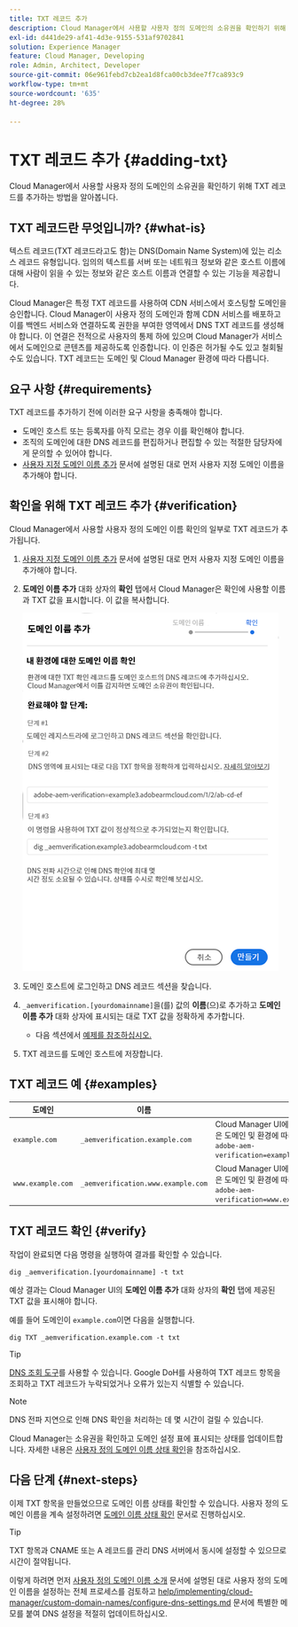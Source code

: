 ```yaml
---
title: TXT 레코드 추가
description: Cloud Manager에서 사용할 사용자 정의 도메인의 소유권을 확인하기 위해 TXT 레코드를 추가하는 방법을 알아봅니다.
exl-id: d441de29-af41-4d3e-9155-531af9702841
solution: Experience Manager
feature: Cloud Manager, Developing
role: Admin, Architect, Developer
source-git-commit: 06e961febd7cb2ea1d8fca00cb3dee7f7ca893c9
workflow-type: tm+mt
source-wordcount: '635'
ht-degree: 28%

---
```



# TXT 레코드 추가 {#adding-txt}

Cloud Manager에서 사용할 사용자 정의 도메인의 소유권을 확인하기 위해 TXT 레코드를 추가하는 방법을 알아봅니다.

## TXT 레코드란 무엇입니까? {#what-is}

텍스트 레코드(TXT 레코드라고도 함)는 DNS(Domain Name System)에 있는 리소스 레코드 유형입니다. 임의의 텍스트를 서버 또는 네트워크 정보와 같은 호스트 이름에 대해 사람이 읽을 수 있는 정보와 같은 호스트 이름과 연결할 수 있는 기능을 제공합니다.

Cloud Manager은 특정 TXT 레코드를 사용하여 CDN 서비스에서 호스팅할 도메인을 승인합니다. Cloud Manager이 사용자 정의 도메인과 함께 CDN 서비스를 배포하고 이를 백엔드 서비스와 연결하도록 권한을 부여한 영역에서 DNS TXT 레코드를 생성해야 합니다. 이 연결은 전적으로 사용자의 통제 하에 있으며 Cloud Manager가 서비스에서 도메인으로 콘텐츠를 제공하도록 인증합니다. 이 인증은 허가될 수도 있고 철회될 수도 있습니다. TXT 레코드는 도메인 및 Cloud Manager 환경에 따라 다릅니다.

## 요구 사항 {#requirements}

TXT 레코드를 추가하기 전에 이러한 요구 사항을 충족해야 합니다.

* 도메인 호스트 또는 등록자를 아직 모르는 경우 이를 확인해야 합니다.
* 조직의 도메인에 대한 DNS 레코드를 편집하거나 편집할 수 있는 적절한 담당자에게 문의할 수 있어야 합니다.
* [사용자 지정 도메인 이름 추가](/help/implementing/cloud-manager/custom-domain-names/add-custom-domain-name.md) 문서에 설명된 대로 먼저 사용자 지정 도메인 이름을 추가해야 합니다.

## 확인을 위해 TXT 레코드 추가 {#verification}

Cloud Manager에서 사용할 사용자 정의 도메인 이름 확인의 일부로 TXT 레코드가 추가됩니다.

1. [사용자 지정 도메인 이름 추가](/help/implementing/cloud-manager/custom-domain-names/add-custom-domain-name.md) 문서에 설명된 대로 먼저 사용자 지정 도메인 이름을 추가해야 합니다.

1. **도메인 이름 추가** 대화 상자의 **확인** 탭에서 Cloud Manager은 확인에 사용할 이름과 TXT 값을 표시합니다. 이 값을 복사합니다.

   ![도메인 이름 확인](/help/implementing/cloud-manager/assets/cdn/cdn-create6.png)

1. 도메인 호스트에 로그인하고 DNS 레코드 섹션을 찾습니다.

1. `_aemverification.[yourdomainname]`을(를) 값의 **이름**(으)로 추가하고 **도메인 이름 추가** 대화 상자에 표시되는 대로 TXT 값을 정확하게 추가합니다.

   * 다음 섹션에서 [예제를 참조하십시오.](#examples)

1. TXT 레코드를 도메인 호스트에 저장합니다.

## TXT 레코드 예 {#examples}

| 도메인 | 이름 | TXT 값 |
|--- |--- |---|
| `example.com` | `_aemverification.example.com` | Cloud Manager UI에 표시된 전체 값을 복사합니다. 이 값은 도메인 및 환경에 따라 다릅니다. 예:<br>`adobe-aem-verification=example.com/[program]/[env]/..*` |
| `www.example.com` | `_aemverification.www.example.com` | Cloud Manager UI에 표시된 전체 값을 복사합니다. 이 값은 도메인 및 환경에 따라 다릅니다. 예:<br>`adobe-aem-verification=www.example.com/[program]/[env]/..*` |

## TXT 레코드 확인 {#verify}

작업이 완료되면 다음 명령을 실행하여 결과를 확인할 수 있습니다.

```shell
dig _aemverification.[yourdomainname] -t txt
```

예상 결과는 Cloud Manager UI의 **도메인 이름 추가** 대화 상자의 **확인** 탭에 제공된 TXT 값을 표시해야 합니다.

예를 들어 도메인이 `example.com`이면 다음을 실행합니다.

```shell
dig TXT _aemverification.example.com -t txt
```

>[!TIP]
>
>[DNS 조회 도구](https://www.ultratools.com/tools/dnsLookup)를 사용할 수 있습니다. Google DoH를 사용하여 TXT 레코드 항목을 조회하고 TXT 레코드가 누락되었거나 오류가 있는지 식별할 수 있습니다.

>[!NOTE]
>
>DNS 전파 지연으로 인해 DNS 확인을 처리하는 데 몇 시간이 걸릴 수 있습니다.
>
>Cloud Manager는 소유권을 확인하고 도메인 설정 표에 표시되는 상태를 업데이트합니다. 자세한 내용은 [사용자 정의 도메인 이름 상태 확인](/help/implementing/cloud-manager/custom-domain-names/check-domain-name-status.md)을 참조하십시오.

## 다음 단계 {#next-steps}

이제 TXT 항목을 만들었으므로 도메인 이름 상태를 확인할 수 있습니다. 사용자 정의 도메인 이름을 계속 설정하려면 [도메인 이름 상태 확인](/help/implementing/cloud-manager/custom-domain-names/check-domain-name-status.md) 문서로 진행하십시오.

>[!TIP]
>
>TXT 항목과 CNAME 또는 A 레코드를 관리 DNS 서버에서 동시에 설정할 수 있으므로 시간이 절약됩니다.
>
>이렇게 하려면 먼저 [사용자 정의 도메인 이름 소개](/help/implementing/cloud-manager/custom-domain-names/introduction.md) 문서에 설명된 대로 사용자 정의 도메인 이름을 설정하는 전체 프로세스를 검토하고 [help/implementing/cloud-manager/custom-domain-names/configure-dns-settings.md](/help/implementing/cloud-manager/custom-domain-names/configure-dns-settings.md) 문서에 특별한 메모를 붙여 DNS 설정을 적절히 업데이트하십시오.